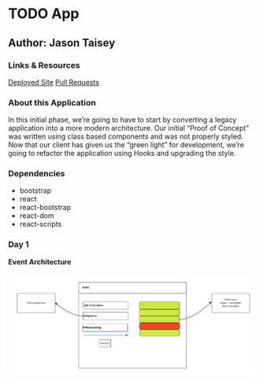 # TODO App

## Author: Jason Taisey

### Links & Resources

[Deployed Site]()
[Pull Requests]()

### About this Application

In this initial phase, we’re going to have to start by converting a legacy application into a more modern architecture. Our initial “Proof of Concept” was written using class based components and was not properly styled. Now that our client has given us the “green light” for development, we’re going to refactor the application using Hooks and upgrading the style.

### Dependencies
 
- bootstrap
- react
- react-bootstrap
- react-dom
- react-scripts

### Day 1

**Event Architecture**

![Link](Assets/Todo_UML.jpg)
